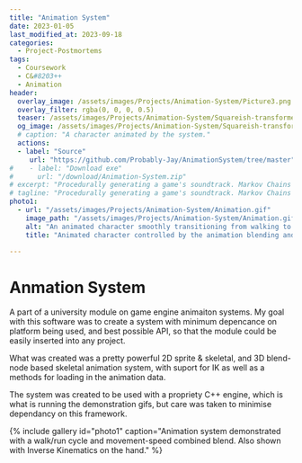 ```yaml
---
title: "Animation System"
date: 2023-01-05
last_modified_at: 2023-09-18
categories:
  - Project-Postmortems
tags:
  - Coursework
  - C&#8203++
  - Animation
header:
  overlay_image: /assets/images/Projects/Animation-System/Picture3.png
  overlay_filter: rgba(0, 0, 0, 0.5)
  teaser: /assets/images/Projects/Animation-System/Squareish-transformed.png
  og_image: /assets/images/Projects/Animation-System/Squareish-transformed.png
  # caption: "A character animated by the system."
  actions:
  - label: "Source"
     url: "https://github.com/Probably-Jay/AnimationSystem/tree/master"
#    - label: "Download exe"
#      url: "/download/Animation-System.zip"
# excerpt: "Procedurally generating a game's soundtrack. Markov Chains meet Functional harmony."
# tagline: "Procedurally generating a game's soundtrack. Markov Chains meet Functional harmony."
photo1:
  - url: "/assets/images/Projects/Animation-System/Animation.gif"
    image_path: "/assets/images/Projects/Animation-System/Animation.gif"
    alt: "An animated character smoothly transitioning from walking to running while her hand points at the cursor."
    title: "Animated character controlled by the animation blending and IK systems." 

---
```

# Anmation System 

A part of a university module on game engine animaiton systems. My goal with this software was to create a system with minimum depencance on platform being used, and best possible API, so that the module could be easily inserted into any project.

What was created was a pretty powerful 2D sprite & skeletal, and 3D blend-node based skeletal animation system, with suport for IK as well as a methods for loading in the animation data. 

The system was created to be used with a propriety C++ engine, which is what is running the demonstration gifs, but care was taken to minimise dependancy on this framework.


{% include gallery id="photo1" caption="Animation system demonstrated with a walk/run cycle and movement-speed combined blend. Also shown with Inverse Kinematics on the hand." %}